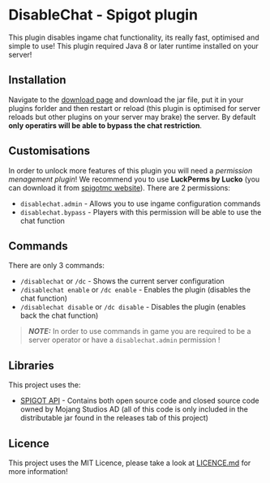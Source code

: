# DisableChat - Spigot plugin
This plugin disables ingame chat functionality, its really fast, optimised and simple to use! This plugin required Java 8 or later runtime installed on your server!
## Installation
Navigate to the [download page](https://github.com/Beocraft/DisableChat/releases/latest) and download the jar file, put it in your plugins forlder and then restart or reload (this plugin is optimised for server reloads but other plugins on your server may brake) the server. By default **only operatirs will be able to bypass the chat restriction**.
## Customisations
In order to unlock more features of this plugin you will need a *permission menagement plugin*! We recommend you to use **LuckPerms by Lucko** (you can download it from [spigotmc website](https://www.spigotmc.org/resources/luckperms.28140/)).
There are 2 permissions:
- `disablechat.admin` - Allows you to use ingame configuration commands
- `disablechat.bypass` - Players with this permission will be able to use the chat function
## Commands
There are only 3 commands:
- `/disablechat` or `/dc` - Shows the current server configuration
- `/disablechat enable` or `/dc enable` - Enables the plugin (disables the chat function)
- `/disablechat disable` or `/dc disable` - Disables the plugin (enables back the chat function)
> **_NOTE:_**  In order to use commands in game you are required to be a server operator or have a `disablechat.admin` permission !
## Libraries
This project uses the:
- [SPIGOT API](https://hub.spigotmc.org/stash/projects/SPIGOT) - Contains both open source code and closed source code owned by Mojang Studios AD (all of this code is only included in the distributable jar found in the releases tab of this project)
## Licence
This project uses the MIT Licence, please take a look at [LICENCE.md](LICENCE.md) for more information!
